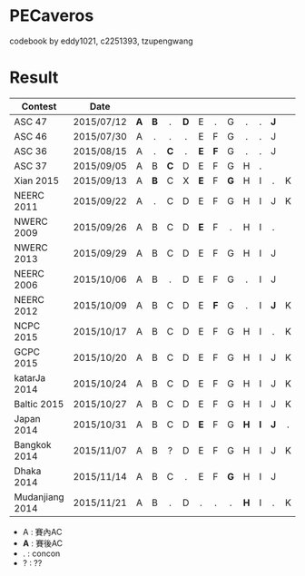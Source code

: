 PECaveros
=========

codebook by eddy1021, c2251393, tzupengwang


# Result

| Contest        | Date          |   |   |   |   |   |   |   |   |   |   |   |   |   |
| -------------- |:-------------:|:-:|:-:|:-:|:-:|:-:|:-:|:-:|:-:|:-:|:-:|:-:|:-:|:-:|
| ASC 47         | 2015/07/12    | **A** | **B** | . | **D** | E | . | G | . | . | **J** |
| ASC 46         | 2015/07/30    | A | . | . | . | E | F | G | . | . | J |
| ASC 36         | 2015/08/15    | A | . | **C** | . | **E** | **F** | G | . | . | J |
| ASC 37         | 2015/09/05    | A | B | **C** | D | E | F | G | H | . |
| Xian 2015      | 2015/09/13    | A | **B** | C | X | **E** | F | **G** | H | I | . | K |
| NEERC 2011     | 2015/09/22    | A | . | C | D | E | F | G | H | I | J | K |
| NWERC 2009     | 2015/09/26    | A | B | C | D | **E** | F | . | H | I | . |
| NWERC 2013     | 2015/09/29    | A | B | C | D | E | F | G | H | I | J |
| NEERC 2006     | 2015/10/06    | A | B | . | D | E | F | G | . | I | J |
| NEERC 2012     | 2015/10/09    | A | B | C | D | E | **F** | G | . | I | **J** | K | **L** |
| NCPC 2015      | 2015/10/17    | A | B | C | D | E | F | G | H | I | . | K |   |
| GCPC 2015      | 2015/10/20    | A | B | C | D | E | F | G | H | I | J | K | . | M |
| katarJa 2014   | 2015/10/24    | A | B | C | D | E | F | G | H | I | J | K | 
| Baltic 2015    | 2015/10/27    | A | B | C | D | E | F | G | H | I | J | K | L |
| Japan 2014     | 2015/10/31    | A | B | C | D | **E** | F | G | **H** | **I** | **J** | . |  |
| Bangkok 2014   | 2015/11/07    | A | B | ? | D | E | F | G | H | I | J | K | L |
| Dhaka 2014     | 2015/11/14    | A | B | C | . | E | F | **G** | H | I | J |   |   |
| Mudanjiang 2014| 2015/11/21    | A | B | . | D | . | . | . | **H** | I | . | K |   |

- A : 賽內AC  
- **A** : 賽後AC  
- . : concon
- ? : ??
